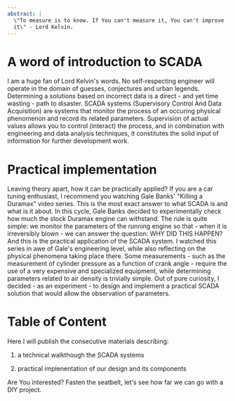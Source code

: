 ```yaml
---
abstract: |
  \"To measure is to know. If You can't measure it, You can't improve
  it\" - Lord Kelvin.
---
```


# A word of introduction to SCADA

I am a huge fan of Lord Kelvin's words. No self-respecting engineer will
operate in the domain of guesses, conjectures and urban legends.
Determining a solutions based on incorrect data is a direct - and yet
time wasting - path to disaster. SCADA systems (Supervisory Control And
Data Acquisition) are systems that monitor the process of an occuring
physical phenomenon and record its related parameters. Supervision of
actual values allows you to control (interact) the process, and in
combination with engineering and data analysis techniques, it
constitutes the solid input of information for further development work.

# Practical implementation

Leaving theory apart, how it can be practically applied? If you are a
car tuning enthusiast, I recommend you watching Gale Banks' \"Killing a
Duramax\" video series. This is the most exact answer to what SCADA is
and what is it about. In this cycle, Gale Banks decided to
experimentally check how much the stock Duramax engine can withstand.
The rule is quite simple: we monitor the parameters of the running
engine so that - when it is irreversibly blown - we can answer the
question: WHY DID THIS HAPPEN? And this is the practical application of
the SCADA system. I watched this series in awe of Gale's engineering
level, while also reflecting on the physical phenomena taking place
there. Some measurements - such as the measurement of cylinder pressure
as a function of crank angle - require the use of a very expensive and
specialized equipment, while determining parameters related to air
density is trivially simple. Out of pure curiosity, I decided - as an
experiment - to design and implement a practical SCADA solution that
would allow the observation of parameters.

# Table of Content

Here I will publish the consecutive materials describing:

1.  a technical walkthough the SCADA systems

2.  practical implenentation of our design and its components

Are You interested? Fasten the seatbelt, let's see how far we can go
with a DIY project.
